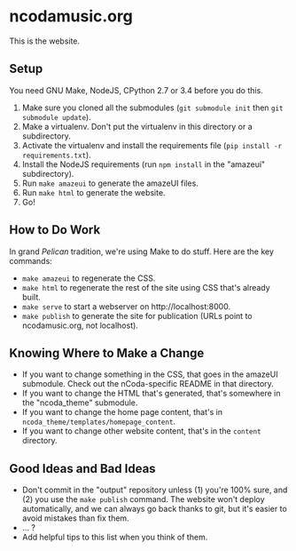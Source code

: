 ncodamusic.org
==============

This is the website.


Setup
-----

You need GNU Make, NodeJS, CPython 2.7 or 3.4 before you do this.

1. Make sure you cloned all the submodules (`git submodule init` then `git submodule update`).
1. Make a virtualenv. Don't put the virtualenv in this directory or a subdirectory.
1. Activate the virtualenv and install the requirements file (`pip install -r requirements.txt`).
1. Install the NodeJS requirements (run `npm install` in the "amazeui" subdirectory).
1. Run `make amazeui` to generate the amazeUI files.
1. Run `make html` to generate the website.
1. Go!


How to Do Work
--------------

In grand *Pelican* tradition, we're using Make to do stuff. Here are the key commands:

- `make amazeui` to regenerate the CSS.
- `make html` to regenerate the rest of the site using CSS that's already built.
- `make serve` to start a webserver on http://localhost:8000.
- `make publish` to generate the site for publication (URLs point to ncodamusic.org, not localhost).


Knowing Where to Make a Change
------------------------------

- If you want to change something in the CSS, that goes in the amazeUI submodule. Check out the
  nCoda-specific README in that directory.
- If you want to change the HTML that's generated, that's somewhere in the "ncoda_theme" submodule.
- If you want to change the home page content, that's in `ncoda_theme/templates/homepage_content`.
- If you want to change other website content, that's in the `content` directory.


Good Ideas and Bad Ideas
------------------------

- Don't commit in the "output" repository unless (1) you're 100% sure, and (2) you use the
  `make publish` command. The website won't deploy automatically, and we can always go back thanks
  to git, but it's easier to avoid mistakes than fix them.
- ... ?
- Add helpful tips to this list when you think of them.
